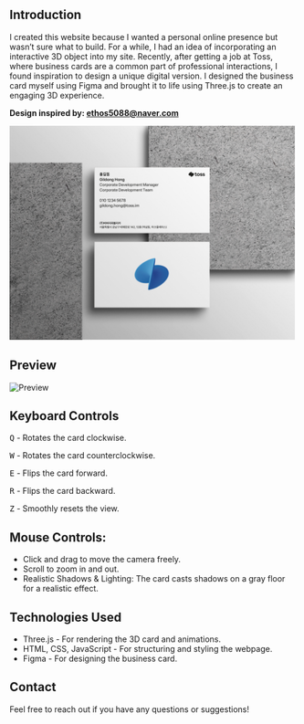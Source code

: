 ## Introduction

I created this website because I wanted a personal online presence but wasn’t sure what to build. For a while, I had an idea of incorporating an interactive 3D object into my site. Recently, after getting a job at Toss, where business cards are a common part of professional interactions, I found inspiration to design a unique digital version. I designed the business card myself using Figma and brought it to life using Three.js to create an engaging 3D experience.

**Design inspired by: ethos5088@naver.com**

<img src="/images4readme/original.jpg" alt="Inspo" width="500"/>

## Preview

<img src="images4readme/preview.gif" alt="Preview" width="500"/>

## Keyboard Controls

<kbd>Q</kbd> - Rotates the card clockwise.

<kbd>W</kbd> - Rotates the card counterclockwise.

<kbd>E</kbd> - Flips the card forward.

<kbd>R</kbd> - Flips the card backward.

<kbd>Z</kbd> - Smoothly resets the view.

## Mouse Controls:

  - Click and drag to move the camera freely.
  - Scroll to zoom in and out.
  - Realistic Shadows & Lighting: The card casts shadows on a gray floor for a realistic effect.

## Technologies Used

  - Three.js - For rendering the 3D card and animations.
  - HTML, CSS, JavaScript - For structuring and styling the webpage.
  - Figma - For designing the business card.

## Contact

Feel free to reach out if you have any questions or suggestions!

